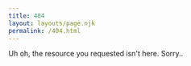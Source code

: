 ```yaml
---
title: 404
layout: layouts/page.njk
permalink: /404.html
---
```

Uh oh, the resource you requested isn't here. Sorry..